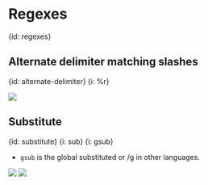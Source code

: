 # Regexes
{id: regexes}


## Alternate delimiter matching slashes
{id: alternate-delimiter}
{i: %r}

![](examples/regexes/match_slash.cr)

## Substitute
{id: substitute}
{i: sub}
{i: gsub}

* `gsub` is the global substituted or /g in other languages.

![](examples/regexes/substitute.cr)
![](examples/regexes/substitute.out)

